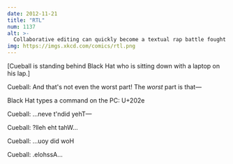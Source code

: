 ```yaml
---
date: 2012-11-21
title: "RTL"
num: 1137
alt: >-
  Collaborative editing can quickly become a textual rap battle fought with increasingly convoluted invocations of U+202a to U+202e
img: https://imgs.xkcd.com/comics/rtl.png
---
```

[Cueball is standing behind Black Hat who is sitting down with a laptop on his lap.]

Cueball: And that's not even the worst part! The *worst* part is that—

Black Hat types a command on the PC: U+202e

Cueball: ‮—They didn't even...

Cueball: ‮...What the hell?

Cueball: ‮How did you...

Cueball: ‮...Asshole.
